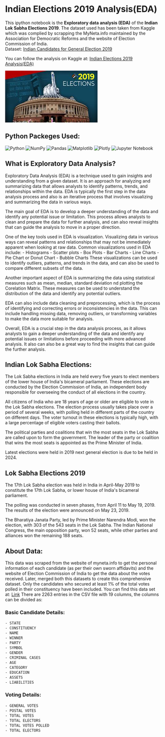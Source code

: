 # Indian Elections 2019 Analysis(EDA)
This ipython notebook is the <b>Exploratory data analysis (EDA)</b> of the <b>Indian Lok Sabha Elections 2019</b>. 
The dataset used has been taken from Kaggle which was complied by scrapping the MyNeta.info maintained by the Association for Democratic Reforms and the website of Election Commission of India.  
Dataset: <a href="https://www.kaggle.com/datasets/prakrutchauhan/indian-candidates-for-general-election-2019">Indian Candidates for General Election 2019</a>  

You can follow the analysis on Kaggle at: <a href="https://www.kaggle.com/code/shrikrishnaparab/indian-elections-2019-analysis-eda">Indian Elections 2019 Analysis(EDA)</a>

![Elections-2019](elections_2019.jpg)

## Python Packeges Used:
 ![Python][python] ![NumPy][numpy-image] ![Pandas][Pandas-image] ![Matplotlib][Matplotlib-image] ![Plotly][Plotly-image]  ![Jupyter Notebook][ipython-image]
 
[python]: https://img.shields.io/badge/python-3670A0?style=for-the-badge&logo=python&logoColor=ffdd54
[numpy-image]: https://img.shields.io/badge/numpy-%23013243.svg?style=for-the-badge&logo=numpy&logoColor=white
[Pandas-image]: https://img.shields.io/badge/pandas-%23150458.svg?style=for-the-badge&logo=pandas&logoColor=white
[Matplotlib-image]: https://img.shields.io/badge/Matplotlib-%23ffffff.svg?style=for-the-badge&logo=Matplotlib&logoColor=black
[Plotly-image]: https://img.shields.io/badge/Plotly-%233F4F75.svg?style=for-the-badge&logo=plotly&logoColor=white
[ipython-image]: https://img.shields.io/badge/jupyter-%23FA0F00.svg?style=for-the-badge&logo=jupyter&logoColor=white


## What is Exploratory Data Analysis?
Exploratory Data Analysis (EDA) is a technique used to gain insights and understanding from a given dataset. It is an approach for analyzing and summarizing data that allows analysts to identify patterns, trends, and relationships within the data. EDA is typically the first step in the data analysis process and also is an iterative process that involves visualizing and summarizing the data in various ways.

The main goal of EDA is to develop a deeper understanding of the data and identify any potential issue or limitation. This process allows analysts to clean and prepare the data for further analysis, and can also reveal insights that can guide the analysis to move in a proper direction.

One of the key tools used in EDA is visualization. Visualizing data in various ways can reveal patterns and relationships that may not be immediately apparent when looking at raw data.
Common visualizations used in EDA include:
    - Histograms
    - Scatter plots
    - Box Plots
    - Bar Charts
    - Line Charts
    - Pie Chart or Donut Chart
    - Bubble Charts
These visualizations can be used to identify outliers, patterns, and trends in the data, and can also be used to compare different subsets of the data.  

Another important aspect of EDA is summarizing the data using statistical measures such as mean, median, standard deviation nd plotting the Corelation Matrix. These measures can be used to understand the distribution of the data and identify any potential outliers.

EDA can also include data cleaning and preprocessing, which is the process of identifying and correcting errors or inconsistencies in the data. This can include handling missing data, removing outliers, or transforming variables to make the data more suitable for analysis.

Overall, EDA is a crucial step in the data analysis process, as it allows analysts to gain a deeper understanding of the data and identify any potential issues or limitations before proceeding with more advanced analysis. It also can also be a great way to find the insights that can guide the further analysis.

## Indian Lok Sabha Elections:
The Lok Sabha elections in India are held every five years to elect members of the lower house of India's bicameral parliament. These elections are conducted by the Election Commission of India, an independent body responsible for overseeing the conduct of all elections in the country.

All citizens of India who are 18 years of age or older are eligible to vote in the Lok Sabha elections. The election process usually takes place over a period of several weeks, with polling held in different parts of the country on different days. The voter turnout in these elections is typically high, with a large percentage of eligible voters casting their ballots.

The political parties and coalitions that win the most seats in the Lok Sabha are called upon to form the government. The leader of the party or coalition that wins the most seats is appointed as the Prime Minister of India.

Latest elections were held in 2019 next general election is due to be held in 2024.

## Lok Sabha Elections 2019
The 17th Lok Sabha election was held in India in April-May 2019 to constitute the 17th Lok Sabha, or lower house of India's bicameral parliament.  

The polling was conducted in seven phases, from April 11 to May 19, 2019. The results of the election were announced on May 23, 2019.  

The Bharatiya Janata Party, led by Prime Minister Narendra Modi, won the election, with 303 of the 543 seats in the Lok Sabha. The Indian National Congress, the main opposition party, won 52 seats, while other parties and alliances won the remaining 188 seats.

## About Data:
This data was scraped from the website of myneta.info to get the personal information of each candidate (as per their own sworn affidavits) and the website of Election Commission of India to get the data about the votes received. Later, merged both this datasets to create this comprehensive dataset. Only the candidates who secured at least 1% of the total votes polled in their constituency have been included. You can find this data set at: <a href="https://www.kaggle.com/datasets/prakrutchauhan/indian-candidates-for-general-election-2019">Link</a>
There are 2263 entries in the CSV file with 19 columns, the columns can be divided as:
### Basic Candidate Details:
    - STATE                                     
    - CONSTITUENCY                              
    - NAME                                      
    - WINNER                                    
    - PARTY                                     
    - SYMBOL                                    
    - GENDER                                    
    - CRIMINAL CASES
    - AGE                                       
    - CATEGORY                                  
    - EDUCATION
    - ASSETS                                    
    - LIABILITIES                               
### Voting Details:
    - GENERAL VOTES 
    - POSTAL VOTES 
    - TOTAL VOTES 
    - TOTAL ELECTORS
    - TOTAL VOTES POLLED
    - TOTAL ELECTORS


